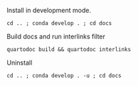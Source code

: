
Install in development mode. 

    cd .. ; conda develop . ; cd docs

Build docs and run interlinks filter

    quartodoc build && quartodoc interlinks

Uninstall 

    cd .. ; conda develop . -u ; cd docs

